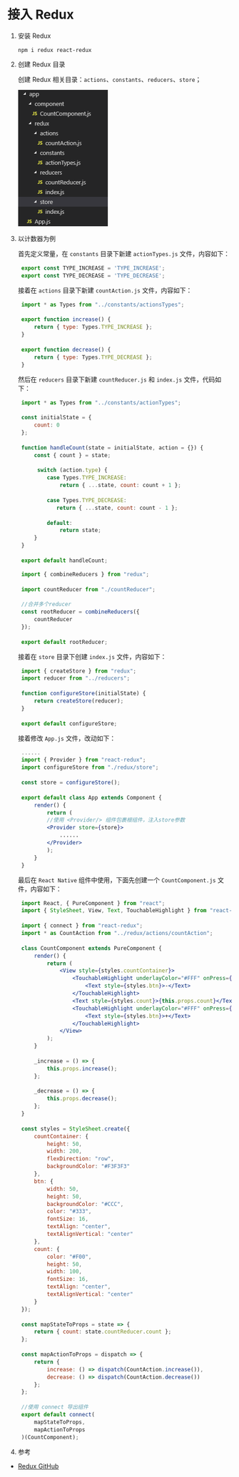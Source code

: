 # 接入 Redux

1. 安装 Redux

   ```shell
   npm i redux react-redux
   ```

2. 创建 Redux 目录

   创建 Redux 相关目录：`actions`、`constants`、`reducers`、`store`；

   ![redux_folder_structure][redux_folder_structure]

3. 以计数器为例

   首先定义常量，在 `constants` 目录下新建 `actionTypes.js` 文件，内容如下：

   ```js
    export const TYPE_INCREASE = 'TYPE_INCREASE';
    export const TYPE_DECREASE = 'TYPE_DECREASE';
   ```

   接着在 `actions` 目录下新建 `countAction.js` 文件，内容如下：

   ```js
    import * as Types from "../constants/actionsTypes";

    export function increase() {
        return { type: Types.TYPE_INCREASE };
    }

    export function decrease() {
        return { type: Types.TYPE_DECREASE };
    }
   ```

   然后在 `reducers` 目录下新建 `countReducer.js` 和 `index.js` 文件，代码如下：

   ```js
    import * as Types from "../constants/actionTypes";

    const initialState = {
        count: 0
    };

    function handleCount(state = initialState, action = {}) {
        const { count } = state;

         switch (action.type) {
            case Types.TYPE_INCREASE:
                return { ...state, count: count + 1 };

            case Types.TYPE_DECREASE:
               return { ...state, count: count - 1 };

            default:
                return state;
        }
    }

    export default handleCount;

   ```

   ```js
    import { combineReducers } from "redux";

    import countReducer from "./countReducer";

    //合并多个reducer
    const rootReducer = combineReducers({
        countReducer
    });

    export default rootReducer;

   ```

   接着在 `store` 目录下创建 `index.js` 文件，内容如下：

   ```js
    import { createStore } from "redux";
    import reducer from "../reducers";

    function configureStore(initialState) {
        return createStore(reducer);
    }

    export default configureStore;
   ```

   接着修改 `App.js` 文件，改动如下：

   ```jsx
    ......
    import { Provider } from "react-redux";
    import configureStore from "./redux/store";

    const store = configureStore();

    export default class App extends Component {
        render() {
            return (
            //使用 <Provider/> 组件包裹根组件，注入store参数
            <Provider store={store}>
                ......
            </Provider>
            );
        }
    }

   ```

   最后在 `React Native` 组件中使用，下面先创建一个 `CountComponent.js` 文件，内容如下：

   ```jsx
    import React, { PureComponent } from "react";
    import { StyleSheet, View, Text, TouchableHighlight } from "react-native";

    import { connect } from "react-redux";
    import * as CountAction from "../redux/actions/countAction";

    class CountComponent extends PureComponent {
        render() {
            return (
                <View style={styles.countContainer}>
                    <TouchableHighlight underlayColor="#FFF" onPress={this._decrease}>
                        <Text style={styles.btn}>-</Text>
                    </TouchableHighlight>
                    <Text style={styles.count}>{this.props.count}</Text>
                    <TouchableHighlight underlayColor="#FFF" onPress={this._increase}>
                        <Text style={styles.btn}>+</Text>
                    </TouchableHighlight>
                </View>
            );
        }

        _increase = () => {
            this.props.increase();
        };

        _decrease = () => {
            this.props.decrease();
        };
    }

    const styles = StyleSheet.create({
        countContainer: {
            height: 50,
            width: 200,
            flexDirection: "row",
            backgroundColor: "#F3F3F3"
        },
        btn: {
            width: 50,
            height: 50,
            backgroundColor: "#CCC",
            color: "#333",
            fontSize: 16,
            textAlign: "center",
            textAlignVertical: "center"
        },
        count: {
            color: "#F00",
            height: 50,
            width: 100,
            fontSize: 16,
            textAlign: "center",
            textAlignVertical: "center"
        }
    });

    const mapStateToProps = state => {
        return { count: state.countReducer.count };
    };

    const mapActionToProps = dispatch => {
        return {
            increase: () => dispatch(CountAction.increase()),
            decrease: () => dispatch(CountAction.decrease())
        };
    };

    //使用 connect 导出组件
    export default connect(
        mapStateToProps,
        mapActionToProps
    )(CountComponent);

   ```

4. 参考

- [Redux GitHub](https://github.com/reduxjs/redux)

[redux_folder_structure]: ../imgs/redux_folder_structure.png
